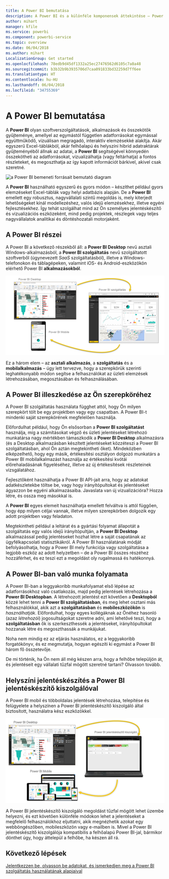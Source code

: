 ```yaml
---
title: A Power BI bemutatása
description: A Power BI és a különféle komponensek áttekintése – Power BI Desktop, Power BI szolgáltatás, Power BI Mobile, Jelentéskészítő kiszolgáló, Power BI Embedded.
author: mihart
manager: kfile
ms.service: powerbi
ms.component: powerbi-service
ms.topic: overview
ms.date: 06/04/2018
ms.author: mihart
LocalizationGroup: Get started
ms.openlocfilehash: 78edb9d45df1332a25ec27476562d6105c7a8a48
ms.sourcegitcommit: b3b32b9b3935706d7caa091833bd32259d7ff6ee
ms.translationtype: HT
ms.contentlocale: hu-HU
ms.lasthandoff: 06/04/2018
ms.locfileid: "34755369"
---
```

# <a name="what-is-power-bi"></a>A Power BI bemutatása
A **Power BI** olyan szoftverszolgáltatások, alkalmazások és összekötők gyűjteménye, amellyel az egymástól független adatforrásokat egymással együttműködő, vizuálisan megragadó, interaktív elemzésekké alakítja. Akár egyszerű Excel-táblákból, akár felhőalapú és helyszíni hibrid adatraktárak gyűjteményéből állnak az adatai, a **Power BI** segítségével könnyedén összekötheti az adatforrásokat, vizualizálhatja (vagy feltárhatja) a fontos részleteket, és megoszthatja az így kapott információt bárkivel, akivel csak szeretné.

![a Power BI bemeneti forrásait bemutató diagram](media/power-bi-overview/power-bi-input.png)

A **Power BI** használható egyszerű és gyors módon – készíthet például gyors elemzéseket Excel-táblák vagy helyi adatbázis alapján. De a **Power BI** emellett egy robusztus, nagyvállalati szintű megoldás is, mely kiterjedt lehetőségeket kínál modellezéshez, valós idejű elemzésekhez, illetve egyéni fejlesztésekhez. Így tehát szolgálhat mind az Ön személyes jelentéskészítő és vizualizációs eszközeként, mind pedig projektek, részlegek vagy teljes nagyvállalatok analitikai és döntéshozatali motorjaként.

## <a name="the-parts-of-power-bi"></a>A Power BI részei
A Power BI a következő részekből áll: a **Power BI Desktop** nevű asztali Windows-alkalmazásból, a **Power BI szolgáltatás** nevű szolgáltatott szoftverből (úgynevezett *SaaS* szolgáltatásból), illetve a Windows-telefonokon és táblagépeken, valamint iOS- és Android-eszközökön elérhető Power BI **alkalmazásokból**.

![Power BI Desktop, szolgáltatás, mobil](media/power-bi-overview/power-bi-blocks.png)

Ez a három elem – az **asztali alkalmazás**, a **szolgáltatás** és a **mobilalkalmazás** – úgy lett tervezve, hogy a szerepkörük szerinti leghatékonyabb módon segítse a felhasználókat az üzleti elemzések létrehozásában, megosztásában és felhasználásában.

## <a name="how-power-bi-matches-your-role"></a>A Power BI illeszkedése az Ön szerepköréhez
A Power BI szolgáltatás használata függhet attól, hogy Ön milyen szerepkört tölt be egy projektben vagy egy csapatban. A Power BI-t mindenki saját szerepkörének megfelelően használja.

Előfordulhat például, hogy Ön elsősorban a **Power BI szolgáltatást** használja, míg a számításokat végző és üzleti jelentéseket létrehozó munkatársa nagy mértékben támaszkodik a **Power BI Desktop** alkalmazásra (és a Desktop alkalmazásban készített jelentéseket közzéteszi a Power BI szolgáltatásban, ahol Ön aztán megtekintheti őket). Mindeközben elképzelhető, hogy egy másik, értékesítési osztályon dolgozó munkatárs a Power BI mobilalkalmazást használja az értékesítési kvótái előrehaladásának figyeléséhez, illetve az új értékesítések részleteinek vizsgálatához.

Fejlesztőként használhatja a Power BI API-jait arra, hogy az adatokat adatkészletekbe töltse be, vagy hogy irányítópultokat és jelentéseket ágyazzon be egyéni alkalmazásaiba. Javaslata van új vizualizációra? Hozza létre, és ossza meg másokkal is.  

A **Power BI** egyes elemeit használhatja emellett felváltva is attól függően, hogy épp milyen céljai vannak, illetve milyen szerepkörben dolgozik egy adott projektben vagy feladaton.

Megtekintheti például a leltárat és a gyártási folyamat állapotát a szolgáltatás egy valós idejű irányítópultján, a **Power BI Desktop** alkalmazással pedig jelentéseket hozhat létre a saját csapatának az ügyfélkapcsolati statisztikákról. A Power BI használatának módját befolyásolhatja, hogy a Power BI mely funkciója vagy szolgáltatása a legjobb eszköz az adott helyzetben – de a Power BI összes részéhez hozzáférhet, és ez teszi ezt a megoldást oly rugalmassá és hatékonnyá.

## <a name="the-flow-of-work-in-power-bi"></a>A Power BI-ban való munka folyamata
A Power BI-ban a leggyakoribb munkafolyamat első lépése az adatforrásokhoz való csatlakozás, majd pedig jelentések létrehozása a **Power BI Desktopban**. A létrehozott jelentést ezt követően a **Desktopból** közzé lehet tenni a **Power BI szolgáltatásban**, és meg lehet osztani más felhasználókkal, akik azt a **szolgáltatásban** és **mobileszközökön** is *használhatják*.
Előfordulhat, hogy egyes kollégáknak az Önéhez hasonló (azaz *létrehozói*) jogosultságokat szeretne adni, ami lehetővé teszi, hogy a **szolgáltatásban** ők is szerkeszthessék a jelentéseket, irányítópultokat hozzanak létre és megoszthassák a munkájukat.

Noha nem mindig ez az eljárás használatos, ez a leggyakoribb forgatókönyv, és ez megmutatja, hogyan egészíti ki egymást a Power BI három fő összetevője.

De mi történik, ha Ön nem áll még készen arra, hogy a felhőbe települjön át, és jelentéseit egy vállalati tűzfal mögött szeretné tartani?  Olvasson tovább.

## <a name="on-premises-reporting-with-power-bi-report-server"></a>Helyszíni jelentéskészítés a Power BI jelentéskészítő kiszolgálóval
A Power BI mobil és többoldalas jelentések létrehozása, telepítése és felügyelete a helyszínen a Power BI jelentéskészítő kiszolgáló által biztosított, használatra kész eszközökkel.

![a helyszíni diagramja](media/power-bi-overview/power-bi-report-server2.png)

A Power BI jelentéskészítő kiszolgáló megoldást tűzfal mögött lehet üzembe helyezni, és ezt követően különféle módokon lehet a jelentéseket a megfelelő felhasználókhoz eljuttatni, akik megnézhetik azokat egy webböngészőben, mobileszközön vagy e-mailben is. Mivel a Power BI jelentéskészítő kiszolgálója kompatibilis a felhőalapú Power BI-jal, bármikor dönthet úgy, hogy áttelepül a felhőbe, ha készen áll rá.

## <a name="next-steps"></a>Következő lépések
[Jelentkezzen be, olvasson be adatokat, és ismerkedjen meg a Power BI szolgáltatás használatának alapjaival](service-the-new-power-bi-experience.md)
